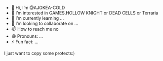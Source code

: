 - 👋 Hi, I’m @AJOKEA-COLD
- 👀 I’m interested in GAMES.HOLLOW KNIGHT or DEAD CELLS or Terraria
- 🌱 I’m currently learning ...
- 💞️ I’m looking to collaborate on ...
- 📫 How to reach me no
- 😄 Pronouns: ...
- ⚡ Fun fact: ...

<!---
AJOKEA-COLD/AJOKEA-COLD is a ✨ special ✨ repository because its `README.md` (this file) appears on your GitHub profile.
You can click the Preview link to take a look at your changes.
--->
I just want to copy some protects:)
